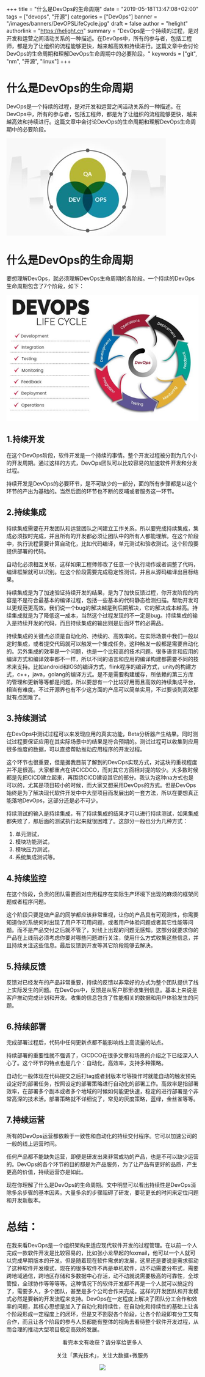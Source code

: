 +++
title = "什么是DevOps的生命周期"
date = "2019-05-18T13:47:08+02:00"
tags = ["devops", "开源"]
categories = ["DevOps"]
banner = "/images/banners/DevOPSLifeCycle.jpg"
draft = false
author = "helight"
authorlink = "https://helight.cn"
summary = "DevOps是一个持续的过程，是对开发和运营之间活动关系的一种描述。在DevOps中，所有的参与者，包括工程师，都是为了让组织的流程能够更快，越来越高效和持续进行。这篇文章中会讨论DevOps的生命周期和理解DevOps生命周期中的必要阶段。"
keywords = ["git", "nm", "开源", "linux"]
+++

# 什么是DevOps的生命周期

DevOps是一个持续的过程，是对开发和运营之间活动关系的一种描述。在DevOps中，所有的参与者，包括工程师，都是为了让组织的流程能够更快，越来越高效和持续进行。这篇文章中会讨论DevOps的生命周期和理解DevOps生命周期中的必要阶段。

![](imgs/DevOpsProcess.png)

# 什么是DevOps的生命周期

要想理解DevOps，就必须理解DevOps生命周期的各阶段。一个持续的DevOps生命周期包含了7个阶段，如下：

![](imgs/DevOPSLifeCycle.jpg)

## 1.持续开发

在这个DevOps阶段，软件开发是一个持续的事情。整个开发过程被分割为几个小的开发周期。通过这样的方式，DevOps团队可以比较容易的加速软件开发和分发过程。

持续开发是DevOps的必要环节，是不可缺少的一部分，面的所有步骤都是以这个环节的产出为基础的。当然后面的环节也不断的反哺或者服务这一环节。

## 2.持续集成

持续集成需要在开发团队和运营团队之间建立工作关系。所以要完成持续集成，集成必须按时完成，并且所有的开发都必须让团队中的所有人都能理解。在这个阶段中，执行流程需要计算自动化，比如代码编译，单元测试和验收测试。这个阶段要提供部署的代码。

自动化必须相互关联，这样如果工程师修改了任意一个执行动作或者调整了代码，编译框架就可以识别。在这个阶段需要完成稳定性测试，并且从源码编译出目标结果。

持续集成是为了加速验证持续开发的结果，是为了加快反馈过程，你开发阶段的内容是不是符合最基本的编译过程，包括一些基本的代码静态检测扫描。帮助开发可以更规范更高效。我们说一个bug的解决越是到后期解决，它的解决成本越高。持续集成就是为了降低这一成本，当然这个过程发现的不一定是bug。持续集成的输入是持续开发的代码，而且持续集成的输出则是后面环节的必需品。

持续集成的关键点必须是自动化的、持续的、高效率的。在实际场景中我们一般以定时集成，或者提交代码就可以触发一个集成任务。这种触发一般都是需要自动化的。另外集成的效率是一个问题，也是一个比较高的技术问题。很多语言和应用的编译方式和编译效率都不一样，所以不同的语言和应用的编译构建都需要不同的技术来支持。比如android和IOS的编译方式，flink程序的编译方式，unity的构建方式，c++，java，golang的编译方式。是不是需要构建缓存，所依赖的第三方库的管理和更新等等都是问题。所以要想有一个比较好用而且高效的持续集成平台，相当有难度。不过开源界也有不少这方面的产品可以简单实用，不过要谈到高效那就有点困难了。

## 3.持续测试

在DevOps中测试过程可以来发现应用的真实功能，Beta分析器产生结果。同时测试过程要保证应用在其实际场景中的结果是符合预期的。测试过程可以收集到应用很多维度的数据，可以直接帮助推动应用程序的开发过程。

这个环节也很重要，但是据我目前了解到的DevOps实现方式，对这块的重视程度并不是很高。大家都重点在讲CICDCO，而对其它方面相对提的较少。大多数时候都是先把CICD建立起来，再围绕CICD建设其它的部分。我认为这种na方式也是可以的，尤其是项目较小的时候，而大家又想采用DevOps的方式。但是DevOps始终是为了解决现代软件开发中中大型项目而发展出的一套方法，所以在要想真正能落地DevOps，这部分还是必不可少。

持续测试的输入是持续集成，有了持续集成的结果才可以进行持续测试，如果集成都失败了，那后面的测试执行起来就很困难了。这部分一般也分为几种方式：
1. 单元测试，
2. 模块功能测试，
3. 模块压力测试，
4. 系统集成测试等。

## 4.持续监控

在这个阶段，负责的团队需要面对应用程序在实际生产环境下出现的麻烦的框架问题或者程序问题。

这个阶段只要是做产品的同学都应该非常重视，让你的产品具有可观测性，你需要知道你的系统何时出现了用户不可用问题，或者用户体验问题或者其它性能等问题。而不是产品交付之后就不管了，对线上出现的问题无感知。这部分就要求你的产品在上线前必须考虑你要对哪些问题进行关注，使用什么方式收集这些信息，并且持续关注这些信息。最后反馈到开发等其它阶段能够去解决。

## 5.持续反馈

反馈对已经发布的产品非常重要，持续的反馈以非常好的方式为整个团队提供了线上实际发生的问题。在DevOps中，反馈是从客户那里收集到信息。基本上来说是客户推动完成计划和开发。收集的信息包含了性能相关的数据和用户体验发生的问题。

## 6.持续部署

完成部署过程后，代码中任何更新点都不能影响线上高流量的站点。

持续部署的重要性就不强调了，CICDCO在很多文章和场景的介绍之下已经深入人心了。这个环节的特点也是几个：自动化，高效率，支持多种策略。

自动化一般体现在代码提交之后打tag或者封版本号等操作时就能自动的触发预先设定好的部署任务，按照设定的部署策略进行自动化的部署工作。高效率是指部署效率，在部署多个副本或者多个地域的时候如何能更快速，稳定的进行部署是个非常高深的技术活。部署策略就不详细说了，常见的灰度策略，蓝绿，金丝雀等等。

## 7.持续运营
所有的DevOps运营都依赖于一致性和自动化的持续交付程序。它可以加速公司的一般的线上运营时间。

任何产品都不能缺失运营，即便是研发出来非常成功的产品，也是不可以缺少运营的。DevOps的各个环节的目的都是为产品服务，为了让产品有更好的品质，产生更高的价值，持续运营亦是如此。

现在你理解了什么是DevOps的生命周期。文中明显可以看出持续性是DevOps消除多余步骤的基本因素。大量多余的步骤阻碍了研发，要花更长的时间来定位问题和开发新版本。

# 总结：
在我来看DevOps是一个组织架构来适应现代软件开发的过程管理。在以前一个人完成一款软件开发是比较容易的，比如张小龙早起的foxmail，他可以一个人就可以完成早期版本的开发。但是随着现在软件需求的发展，这里还是要说是需求驱动了这种软件开发模式，现在的很多软件不再是单机软件，动不动需要分布式，需要跨地域通信，跨地区存储和多数据中心存活，动不动就说需要极高的可靠性，全球管控，全球协作等等等等。这种情况下的软件开发都不再是一个人就可以搞定的了，需要多人，多个团队，甚至是多个公司合作来完成。这样的开发团队和开发模式必然是要新的开发流程来支持。DevOps在一定程度上解决了团队分工合作和效率的问题，其核心思想是加入了自动化和持续性，在自动化和持续性的基础上让各个阶段形成一定程度上的闭环，但是又不割裂各个阶段，让各个阶段即有分工又有合作，而且让各个阶段的参与人员都能有整体的视角去看待整个软件开发过程，从而合理的推动大型项目稳定高效的发展。 


<center>
看完本文有收获？请分享给更多人

关注「黑光技术」，关注大数据+微服务

![](/images/qrcode_helight_tech.jpg)
</center>